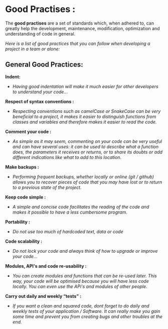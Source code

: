 ﻿# Good Practises : 

The **good practises** are a set of standards which, when adhered to, can greatly help the development, maintenance, modification, optimization and understanding of code in general.
 
 
*Here is a list of good practices that you can follow when developing a project in a team or alone:*

## General Good Practices:

**Indent:**

 - *Having good indentation will make it much easier for other developers
   to understand your code..*.
   
**Respect of syntax conventions :**


 - *Respecting conventions such as camelCase or SnakeCase can be very
   beneficial to a project, it makes it easier to distinguish functions
   from classes and variables and therefore makes it easier to read the
   code.*

**Comment your code :**

 - *As simple as it may seem, commenting on your code can be very useful
   and can have several uses: it can be used to describe what a function
   does, the parameters it receives or returns, or to share its doubts
   or add different indications like what to add to this location.*

**Make backups :**

 - *Performing frequent backups, whether locally or online (git / github)
   allows you to recover pieces of code that you may have lost or to
   return to a previous state of the project.*

**Keep code simple :**

 - *A simple and concise code facilitates the reading of the code and
   makes it possible to have a less cumbersome program.*

**Portability :**

 - *Do not use too much of hardcoded text, data or code*

**Code scalability :**

 - *Do not lock your code and always think of how to upgrade or improve
   your code...*

**Modules, API's and code re-usability :**

 - *You can create modules and functions that can be re-used later. This
   way, your code will be optimised because you will have less code
   locally. You can even use the APi's and modules of other people.*

**Carry out daily and weekly “tests” :**

 - *If you want a clean and squared code, dont forget to do daily and
   weekly tests of your application / Software. It can really make you
   gain some time and prevent you from creating bugs and other troubles
   at the end.*
   


